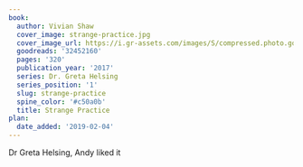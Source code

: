 ```yaml
---
book:
  author: Vivian Shaw
  cover_image: strange-practice.jpg
  cover_image_url: https://i.gr-assets.com/images/S/compressed.photo.goodreads.com/books/1492192507l/32452160._SX98_.jpg
  goodreads: '32452160'
  pages: '320'
  publication_year: '2017'
  series: Dr. Greta Helsing
  series_position: '1'
  slug: strange-practice
  spine_color: '#c50a0b'
  title: Strange Practice
plan:
  date_added: '2019-02-04'
---
```


Dr Greta Helsing, Andy liked it
